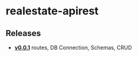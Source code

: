 # realestate-apirest

## Releases

- **[v0.0.1](https://github.com/romanmartini/realestate-apirest/tree/v0.0.1)** routes, DB Connection, Schemas, CRUD